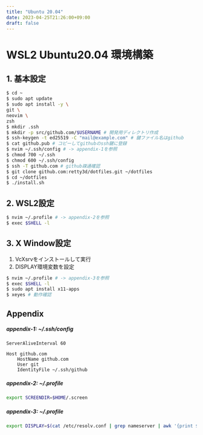 ```yaml
---
title: "Ubuntu 20.04"
date: 2023-04-25T21:26:00+09:00
draft: false
---
```


# WSL2 Ubuntu20.04 環境構築

## 1. 基本設定

```bash
$ cd ~
$ sudo apt update
$ sudo apt install -y \
git \
neovim \
zsh
$ mkdir .ssh
$ mkdir -p src/github.com/$USERNAME # 開発用ディレクトリ作成
$ ssh-keygen -t ed25519 -C "mail@example.com" # 鍵ファイル名はgithub
$ cat github.pub # コピーしてgithubのssh鍵に登録
$ nvim ~/.ssh/config # -> appendix-1を参照
$ chmod 700 ~/.ssh
$ chmod 600 ~/.ssh/config
$ ssh -T github.com # github疎通確認
$ git clone github.com:retty3d/dotfiles.git ~/dotfiles
$ cd ~/dotfiles
$ ./install.sh
```

## 2. WSL2設定

```bash
$ nvim ~/.profile # -> appendix-2を参照
$ exec $SHELL -l
```

## 3. X Window設定

1. VcXsrvをインストールして実行
1. DISPLAY環境変数を設定
```bash
$ nvim ~/.profile # -> appendix-3を参照
$ exec $SHELL -l
$ sudo apt install x11-apps
$ xeyes # 動作確認
```

## Appendix

##### appendix-1: ~/.ssh/config

```ssh_config
ServerAliveInterval 60

Host github.com
    HostName github.com
    User git
    IdentityFile ~/.ssh/github
```

##### appendix-2: ~/.profile

```bash
export SCREENDIR=$HOME/.screen
```

##### appendix-3: ~/.profile
```bash
export DISPLAY=$(cat /etc/resolv.conf | grep nameserver | awk '{print $2; exit;}'):0.0
```

